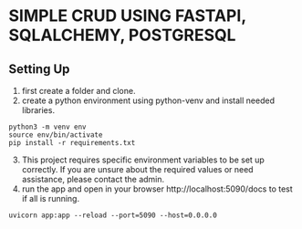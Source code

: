 # **SIMPLE CRUD USING FASTAPI, SQLALCHEMY, POSTGRESQL**

## Setting Up
1. first create a folder and clone.
2. create a python environment using python-venv and install needed libraries.
```shell
python3 -m venv env
source env/bin/activate
pip install -r requirements.txt
```
3. This project requires specific environment variables to be set up correctly. If you are unsure about the required values or need assistance, please contact the admin.
4. run the app and open in your browser http://localhost:5090/docs to test if all is running.
```shell
uvicorn app:app --reload --port=5090 --host=0.0.0.0
```
